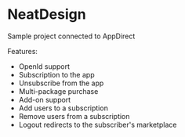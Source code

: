 NeatDesign
==========

Sample project connected to AppDirect

Features:
* OpenId support
* Subscription to the app
* Unsubscribe from the app
* Multi-package purchase
* Add-on support
* Add users to a subscription
* Remove users from a subscription
* Logout redirects to the subscriber's marketplace


 